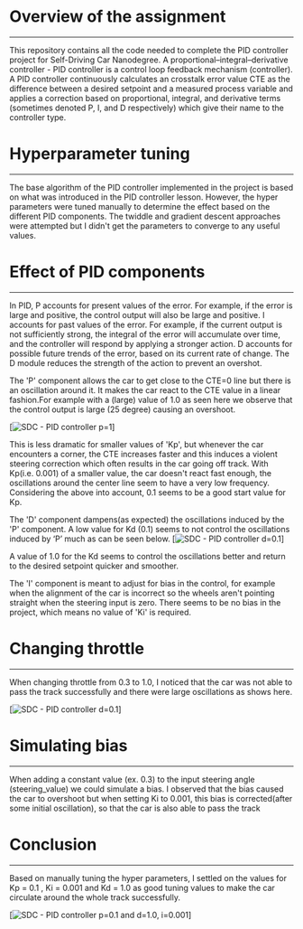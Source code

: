 # Overview of the assignment
----------------------------
This repository contains all the code needed to complete the PID controller project for Self-Driving Car Nanodegree. A proportional–integral–derivative controller - PID controller is a control loop feedback mechanism (controller).  A PID controller continuously calculates an crosstalk error value CTE as the difference between a desired setpoint and a measured process variable and applies a correction based on proportional, integral, and derivative terms (sometimes denoted P, I, and D respectively) which give their name to the controller type. 

# Hyperparameter tuning
------------------------

The base algorithm of the PID controller implemented in the project is based on what was introduced in the PID controller lesson. However, the hyper parameters were tuned manually to determine the effect based on the different PID components. The twiddle and gradient descent approaches were attempted but I didn't get the parameters to converge to any useful values. 

# Effect of PID components
--------------------------

In PID, 
P accounts for present values of the error. For example, if the error is large and positive, the control output will also be large and positive.
I accounts for past values of the error. For example, if the current output is not sufficiently strong, the integral of the error will accumulate over time, and the controller will respond by applying a stronger action.
D accounts for possible future trends of the error, based on its current rate of change. The D module reduces the strength of the action to prevent an overshot.

The 'P' component allows the car to get close to the CTE=0 line but there is an oscillation around it. It makes the car react to the CTE value in a linear fashion.For example with a (large) value of 1.0 as seen here we observe that the control output is large (25 degree) causing an overshoot.

[![SDC - PID controller p=1 ](https://github.com/ppujari/CarND-PID-ControlProject/output/pid-controller-HIGH-kp.png)]

This is less dramatic for smaller values of 'Kp', but whenever the car encounters a corner, the CTE increases faster and this induces a violent steering correction which often results in the car going off track. With Kp(i.e. 0.001) of a smaller value, the car doesn't react fast enough, the oscillations around the center line seem to have a very low frequency. Considering the above into account, 0.1 seems to be a good start value for Kp.

The 'D' component dampens(as expected) the oscillations induced by the 'P' component. A low value for Kd (0.1) seems to not control the oscillations induced by ‘P’ much as can be seen below. 
[![SDC - PID controller d=0.1 ](https://github.com/ppujari/CarND-PID-ControlProject/output/pid-controller-LOW-kd.png)]

A value of 1.0 for the Kd seems to control the oscillations better and return to the desired setpoint quicker and smoother.

The 'I' component is meant to adjust for bias in the control, for example when the alignment of the car is incorrect so the wheels aren't pointing straight when the steering input is zero. There seems to be no bias in the project, which means no value of 'Ki' is required. 

# Changing throttle
-------------------

When changing throttle from 0.3 to 1.0, I noticed that the car was not able to pass the track successfully and there were large oscillations as shows here.

[![SDC - PID controller d=0.1 ](https://github.com/ppujari/CarND-PID-ControlProject/output/pid-controller-HIGH-throttle.png)]


# Simulating bias
-----

When adding a constant value (ex. 0.3) to the input steering angle (steering_value) we could simulate a bias. I observed that the bias caused the car to overshoot but when setting Ki to 0.001, this bias is corrected(after some initial oscillation), so that the car is also able to pass the track

# Conclusion
-----

Based on manually tuning the hyper parameters, I settled on the values for Kp = 0.1 , Ki = 0.001 and Kd = 1.0 as good tuning values to make the car circulate around the whole track successfully.

[![SDC - PID controller p=0.1 and d=1.0, i=0.001 ](https://github.com/ppujari/CarND-PID-ControlProject/output/pid-controller-success.gif)]





